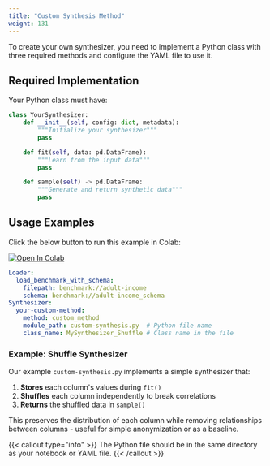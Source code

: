 ```yaml
---
title: "Custom Synthesis Method"
weight: 131
---
```


To create your own synthesizer, you need to implement a Python class with three required methods and configure the YAML file to use it.

## Required Implementation

Your Python class must have:

```python
class YourSynthesizer:
    def __init__(self, config: dict, metadata):
        """Initialize your synthesizer"""
        pass

    def fit(self, data: pd.DataFrame):
        """Learn from the input data"""
        pass

    def sample(self) -> pd.DataFrame:
        """Generate and return synthetic data"""
        pass
```

## Usage Examples

Click the below button to run this example in Colab:

[![Open In Colab](https://colab.research.google.com/assets/colab-badge.svg)](https://colab.research.google.com/github/nics-tw/petsard/blob/main/demo/petsard-yaml/synthesizer-yaml/custom-method.ipynb)

```yaml
Loader:
  load_benchmark_with_schema:
    filepath: benchmark://adult-income
    schema: benchmark://adult-income_schema
Synthesizer:
  your-custom-method:
    method: custom_method
    module_path: custom-synthesis.py  # Python file name
    class_name: MySynthesizer_Shuffle # Class name in the file
```

### Example: Shuffle Synthesizer

Our example `custom-synthesis.py` implements a simple synthesizer that:
1. **Stores** each column's values during `fit()`
2. **Shuffles** each column independently to break correlations
3. **Returns** the shuffled data in `sample()`

This preserves the distribution of each column while removing relationships between columns - useful for simple anonymization or as a baseline.

{{< callout type="info" >}}
The Python file should be in the same directory as your notebook or YAML file.
{{< /callout >}}
